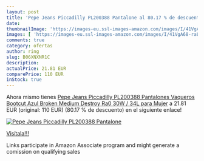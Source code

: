```yaml
---
layout: post
title: 'Pepe Jeans Piccadilly PL200388 Pantalone al 80.17 % de descuento'
date: 
thumbnailImage: 'https://images-eu.ssl-images-amazon.com/images/I/41VgA68-raL._SL200_.jpg'
images: [ 'https://images-eu.ssl-images-amazon.com/images/I/41VgA68-raL._SL200_.jpg' ]
comments: true
category: ofertas
author: ring
slug: B06XNXNR1C
description:
actualPrice: 21.81 EUR
comparePrice: 110 EUR
inStock: true
---
```


Ahora mismo tienes [Pepe Jeans Piccadilly PL200388 Pantalones Vaqueros Bootcut  Azul  Broken Medium Destroy Ra0   30W / 34L para Mujer](https://www.amazon.es/dp/B06XNXNR1C/?tag=tolees-21) a 21.81 EUR (original: 110 EUR) (80.17 %  de descuento) en el siguiente enlace!

[![Pepe Jeans Piccadilly PL200388 Pantalone](https://images-eu.ssl-images-amazon.com/images/I/41VgA68-raL._SL200_.jpg)](https://www.amazon.es/dp/B06XNXNR1C/?tag=tolees-21)

[Visítala!!!](https://www.amazon.es/dp/B06XNXNR1C/?tag=tolees-21)

Links participate in Amazon Associate program and might generate a comission on qualifying sales
